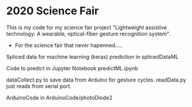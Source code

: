 # 2020 Science Fair

This is my code for my science fair project "Lightweight assistive technology: A wearable, optical-fiber gesture recognition system".

* For the science fair that never hapenned.....

Spliced data for machine learning (keras) prediction in splicedDataML

Code to predict in Jupyter Notebook predictML.ipynb

dataCollect.py to save data from Arduino for gesture cycles. readData.py just reads from serial port.

ArduinoCode in ArduinoCode/photoDiode2

